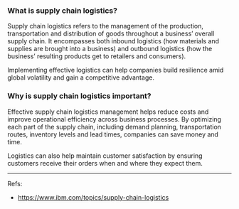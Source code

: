 
### **What is supply chain logistics?**

Supply chain logistics refers to the management of the production, transportation and distribution of goods throughout a business’ overall supply chain. It encompasses both inbound logistics (how materials and supplies are brought into a business) and outbound logistics (how the business’ resulting products get to retailers and consumers).

Implementing effective logistics can help companies build resilience amid global volatility and gain a competitive advantage.


### Why is supply chain logistics important?

Effective supply chain logistics management helps reduce costs and improve operational efficiency across business processes. By optimizing each part of the supply chain, including demand planning, transportation routes, inventory levels and lead times, companies can save money and time.

Logistics can also help maintain customer satisfaction by ensuring customers receive their orders when and where they expect them.




---
Refs: 
- https://www.ibm.com/topics/supply-chain-logistics